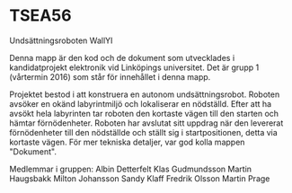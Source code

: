 # TSEA56
Undsättningsroboten WallYI

Denna mapp är den kod och de dokument som utvecklades i kandidatprojekt elektronik vid Linköpings universitet. Det är grupp 1 (vårtermin 2016) som står för innehållet i denna mapp.

Projektet bestod i att konstruera en autonom undsättningsrobot. Roboten avsöker en okänd labyrintmiljö och lokaliserar en nödställd. Efter att ha avsökt hela labyrinten tar roboten den kortaste vägen till den starten och hämtar förnödenheter. Roboten har avslutat sitt uppdrag när den levererat förnödenheter till den nödställde och ställt sig i startpositionen, detta via kortaste vägen. För mer tekniska detaljer, var god kolla  mappen "Dokument".


Medlemmar i gruppen:
Albin Detterfelt
Klas Gudmundsson
Martin Haugsbakk
Milton Johansson
Sandy Klaff
Fredrik Olsson
Martin Prage
